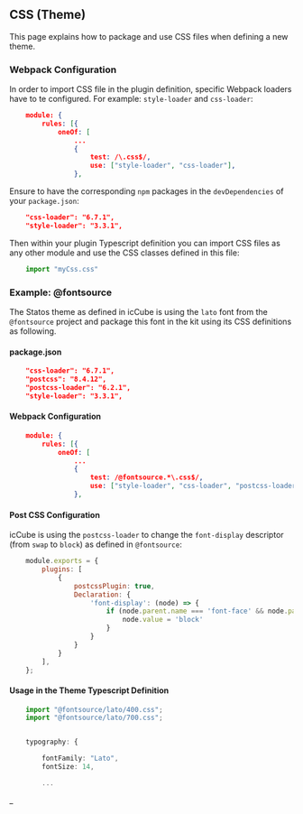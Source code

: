 ## CSS (Theme)

This page explains how to package and use CSS files when defining a new theme.

### Webpack Configuration

In order to import CSS file in the plugin definition, specific Webpack loaders have to te configured.
For example: `style-loader` and `css-loader`:

```json
    module: {
        rules: [{
            oneOf: [
                ...
                {
                    test: /\.css$/,
                    use: ["style-loader", "css-loader"],
                },
```

Ensure to have the corresponding `npm` packages in the `devDependencies` of your `package.json`:

```json
    "css-loader": "6.7.1",
    "style-loader": "3.3.1",
```

Then within your plugin Typescript definition you can import CSS files as any other module
and use the CSS classes defined in this file:

```typescript
    import "myCss.css"
```

### Example: @fontsource

The Statos theme as defined in icCube is using the `lato` font from the `@fontsource` project
and package this font in the kit using its CSS definitions as following.

#### package.json

```json
    "css-loader": "6.7.1",
    "postcss": "8.4.12",
    "postcss-loader": "6.2.1",
    "style-loader": "3.3.1",
```

#### Webpack Configuration

```json
    module: {
        rules: [{
            oneOf: [
                ...
                {
                    test: /@fontsource.*\.css$/,
                    use: ["style-loader", "css-loader", "postcss-loader"],
                },
```

#### Post CSS Configuration

icCube is using the `postcss-loader` to change the `font-display` descriptor (from `swap` to `block`)
as defined in `@fontsource`:

```js
    module.exports = {
        plugins: [
            {
                postcssPlugin: true,
                Declaration: {
                    'font-display': (node) => {
                        if (node.parent.name === 'font-face' && node.parent.type === 'atrule') {
                            node.value = 'block'
                        }
                    }
                }
            }
        ],
    };
```

#### Usage in the Theme Typescript Definition

```typescript
    import "@fontsource/lato/400.css";
    import "@fontsource/lato/700.css";


    typography: {

        fontFamily: "Lato",
        fontSize: 14,

        ...
```

_
